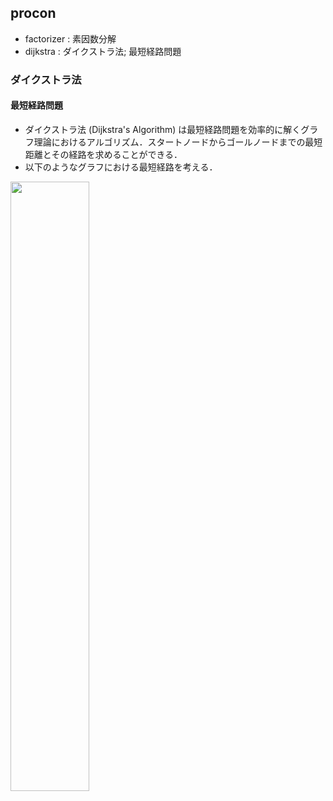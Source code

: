 ## procon
- factorizer : 素因数分解
- dijkstra : ダイクストラ法; 最短経路問題


### ダイクストラ法
#### 最短経路問題
- ダイクストラ法 (Dijkstra's Algorithm) は最短経路問題を効率的に解くグラフ理論におけるアルゴリズム．スタートノードからゴールノードまでの最短距離とその経路を求めることができる．
- 以下のようなグラフにおける最短経路を考える．
<img src="http://cdn-ak.f.st-hatena.com/images/fotolife/k/kuuso1/20151213/20151213071247.png" width="50%">

